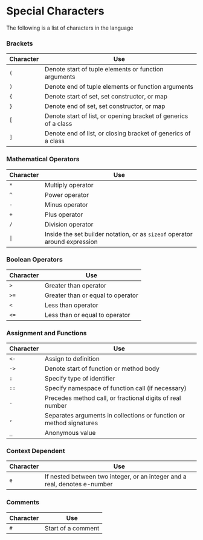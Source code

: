 # Special Characters

The following is a list of characters in the language

### Brackets
Character | Use
----------|-----
`(`       | Denote start of tuple elements or function arguments
`)`       | Denote end of tuple elements or function arguments
`{`       | Denote start of set, set constructor, or map
`}`       | Denote end of set, set constructor, or map
`[`       | Denote start of list, or opening bracket of generics of a class
`]`       | Denote end of list, or closing bracket of generics of a class

### Mathematical Operators
Character           | Use
--------------------|-----
`*`                 | Multiply operator
`^`                 | Power operator
`-`                 | Minus operator
`+`                 | Plus operator
`/`                 | Division operator
<code>&#124;</code> | Inside the set builder notation, or as `sizeof` operator around expression

### Boolean Operators
Character | Use
----------|-----
`>`       | Greater than operator
`>=`      | Greater than or equal to operator
`<`       | Less than operator
`<=`      | Less than or equal to operator

### Assignment and Functions
Character | Use
----------|-----
`<-`      | Assign to definition
`->`      | Denote start of function or method body
`:`       | Specify type of identifier
`::`      | Specify namespace of function call (if necessary)
`.`       | Precedes method call, or fractional digits of real number
`,`       | Separates arguments in collections or function or method signatures
`_`       | Anonymous value

### Context Dependent
Character | Use
----------|-----
`e`       | If nested between two integer, or an integer and a real, denotes e-number

### Comments
Character | Use
----------|-----
`#`       | Start of a comment
